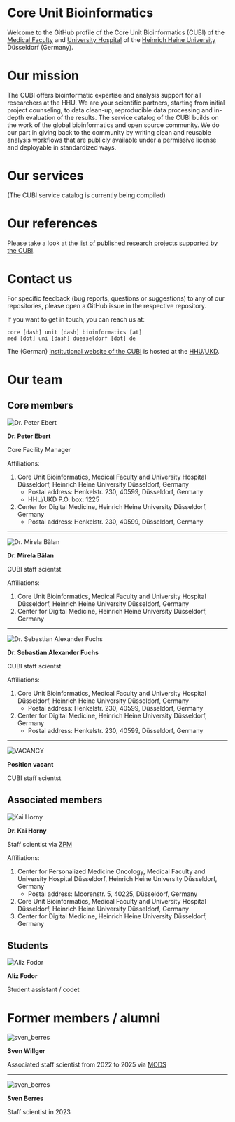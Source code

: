 # Core Unit Bioinformatics

Welcome to the GitHub profile of the Core Unit Bioinformatics (CUBI) of the
[Medical Faculty](https://www.medizin.hhu.de/en/) and [University Hospital](https://www.uniklinik-duesseldorf.de/)
of the [Heinrich Heine University](https://www.hhu.de/en/) Düsseldorf (Germany).

# Our mission

The CUBI offers bioinformatic expertise and analysis support for all researchers at the HHU. We are your scientific partners, starting from initial
project counseling, to data clean-up, reproducible data processing and in-depth evaluation of the results. The service catalog of the CUBI builds
on the work of the global bioinformatics and open source community. We do our part in giving back to the community by writing clean and reusable
analysis workflows that are publicly available under a permissive license and deployable in standardized ways.

# Our services

(The CUBI service catalog is currently being compiled)

# Our references

Please take a look at the
[list of published research projects supported by the CUBI](/publications/publications.md).


# Contact us

For specific feedback (bug reports, questions or suggestions) to any of our repositories, please open a GitHub issue in the respective repository.

If you want to get in touch, you can reach us at:

```
core [dash] unit [dash] bioinformatics [at]
med [dot] uni [dash] duesseldorf [dot] de
```

The (German) [institutional website of the CUBI](https://www.uniklinik-duesseldorf.de/patienten-besucher/klinikeninstitutezentren/institut-fuer-medizinische-biometrie-und-bioinformatik/core-unit-bioinformatik)
is hosted at the
[HHU](https://www.hhu.de/en/)/[UKD](https://www.uniklinik-duesseldorf.de).

# Our team

## Core members

![Dr. Peter Ebert](https://github.com/core-unit-bioinformatics/.github/raw/main/img/staff/pebert_cr.jpg)

**Dr. Peter Ebert**

Core Facility Manager

Affiliations:
1. Core Unit Bioinformatics, Medical Faculty and University Hospital Düsseldorf, Heinrich Heine University Düsseldorf, Germany
    * Postal address: Henkelstr. 230, 40599, Düsseldorf, Germany
    * HHU/UKD P.O. box: 1225
2. Center for Digital Medicine, Heinrich Heine University Düsseldorf, Germany
    * Postal address: Henkelstr. 230, 40599, Düsseldorf, Germany

---

![Dr. Mirela Bălan](https://github.com/core-unit-bioinformatics/.github/raw/main/img/staff/mbalan.png)

**Dr. Mirela Bălan**

CUBI staff scientst

Affiliations:
1. Core Unit Bioinformatics, Medical Faculty and University Hospital Düsseldorf, Heinrich Heine University Düsseldorf, Germany
2. Center for Digital Medicine, Heinrich Heine University Düsseldorf, Germany

---

![Dr. Sebastian Alexander Fuchs](https://github.com/core-unit-bioinformatics/.github/blob/main/img/staff/sfuchs_cr.jpg)

**Dr. Sebastian Alexander Fuchs**

CUBI staff scientst

Affiliations:
1. Core Unit Bioinformatics, Medical Faculty and University Hospital Düsseldorf, Heinrich Heine University Düsseldorf, Germany
    * Postal address: Henkelstr. 230, 40599, Düsseldorf, Germany
2. Center for Digital Medicine, Heinrich Heine University Düsseldorf, Germany
    * Postal address: Henkelstr. 230, 40599, Düsseldorf, Germany

---

![VACANCY](https://github.com/core-unit-bioinformatics/.github/raw/main/img/icon_female.png)

**Position vacant**

CUBI staff scientst


## Associated members

![Kai Horny](https://github.com/core-unit-bioinformatics/.github/raw/main/img/staff/khorny_cr.jpg)

**Dr. Kai Horny**

Staff scientist via [ZPM](https://dnpm.de/de/zentren-des-dnpm/zpm-duesseldorf/)

Affiliations:
1. Center for Personalized Medicine Oncology, Medical Faculty and University Hospital Düsseldorf, Heinrich Heine University Düsseldorf, Germany
    * Postal address: Moorenstr. 5, 40225, Düsseldorf, Germany
2. Core Unit Bioinformatics, Medical Faculty and University Hospital Düsseldorf, Heinrich Heine University Düsseldorf, Germany
3. Center for Digital Medicine, Heinrich Heine University Düsseldorf, Germany


## Students

![Aliz Fodor](https://github.com/core-unit-bioinformatics/.github/raw/main/img/staff/alizfodor_cr.jpg)

**Aliz Fodor**

Student assistant / codet


# Former members / alumni

![sven_berres](https://github.com/core-unit-bioinformatics/.github/raw/main/img/staff/swillger_cr.bw.jpg)

**Sven Willger**

Associated staff scientist from 2022 to 2025 via [MODS](https://https://www.mods.hhu.de/en/)

---

![sven_berres](https://github.com/core-unit-bioinformatics/.github/raw/main/img/staff/sberres_cr.bw.jpg)

**Sven Berres**

Staff scientist in 2023
